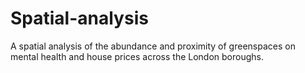 # Spatial-analysis
A spatial analysis of the abundance and proximity of greenspaces on mental health and house prices across the London boroughs.
